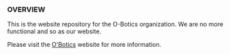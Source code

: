 ### OVERVIEW
This is the website repository for the O-Botics organization.
We are no more functional and so as our website.

Please visit the [O'Botics](http://o-botics.org) website for more information.
